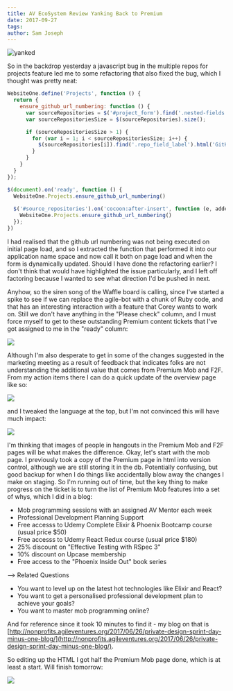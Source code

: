 ```yaml
---
title: AV EcoSystem Review Yanking Back to Premium
date: 2017-09-27
tags: 
author: Sam Joseph
---
```


![yanked](../images/yanked.png)

So in the backdrop yesterday a javascript bug in the multiple repos for projects feature led me to some refactoring that also fixed the bug, which I thought was pretty neat:

```js
WebsiteOne.define('Projects', function () {
  return {
    ensure_github_url_numbering: function () {
      var sourceRepositories = $('#project_form').find('.nested-fields');
      var sourceRepositoriesSize = $(sourceRepositories).size();

      if (sourceRepositoriesSize > 1) {
        for (var i = 1; i < sourceRepositoriesSize; i++) {
          $(sourceRepositories[i]).find('.repo_field_label').html('GitHub url (' + (i + 1) + ')')
        }
      }
    }
  }
});

$(document).on('ready', function () {
  WebsiteOne.Projects.ensure_github_url_numbering()
  
  $('#source_repositories').on('cocoon:after-insert', function (e, added_repo) {
    WebsiteOne.Projects.ensure_github_url_numbering()
  });
})
```

I had realised that the github url numbering was not being executed on initial page load, and so I extracted the function that performed it into our application name space and now call it both on page load and when the form is dynamically updated.  Should I have done the refactoring earlier?  I don't think that would have highlighted the issue particularly, and I left off factoring because I wanted to see what direction I'd be pushed in next.

Anyhow, so the siren song of the Waffle board is calling, since I've started a spike to see if we can replace the agile-bot with a chunk of Ruby code, and that has an interesting interaction with a feature that Corey wants to work on.  Still we don't have anything in the "Please check" column, and I must force myself to get to these outstanding Premium content tickets that I've got assigned to me in the "ready" column:

![](https://dl.dropboxusercontent.com/s/xqtuv7s55czfr5p/Screenshot%202017-09-27%2009.48.32.png?dl=1)

Although I'm also desperate to get in some of the changes suggested in the marketing meeting as a result of feedback that indicates folks are not understanding the additional value that comes from Premium Mob and F2F.  From my action items there I can do a quick update of the overview page like so:

![](https://dl.dropboxusercontent.com/s/apwfkulugmnj4z8/Screenshot%202017-09-27%2009.52.42.png?dl=1)

and I tweaked the language at the top, but I'm not convinced this will have much impact:

![](https://dl.dropboxusercontent.com/s/z1e41padz22gvao/Screenshot%202017-09-27%2009.56.35.png?dl=1)

I'm thinking that images of people in hangouts in the Premium Mob and F2F pages will be what makes the difference.  Okay, let's start with the mob page.  I previously took a copy of the Premium page in html into version control, although we are still storing it in the db.  Potentially confusing, but good backup for when I do things like accidentally blow away the changes I make on staging.  So I'm running out of time, but the key thing to make progress on the ticket is to turn the list of Premium Mob features into a set of whys, which I did in a blog:

* Mob programming sessions with an assigned AV Mentor each week
* Professional Development Planning Support
* Free accesss to Udemy Complete Elixir & Phoenix Bootcamp course (usual price $50)
* Free accesss to Udemy React Redux course (usual price $180)
* 25% discount on "Effective Testing with RSpec 3"
* 10% discount on Upcase membership
* Free access to the "Phoenix Inside Out" book series

--> Related Questions

* You want to level up on the latest hot technologies like Elixir and React?
* You want to get a personalised professional development plan to achieve your goals?
* You want to master mob programming online?

And for reference since it took 10 minutes to find it - my blog on that is [http://nonprofits.agileventures.org/2017/06/26/private-design-sprint-day-minus-one-blog/](http://nonprofits.agileventures.org/2017/06/26/private-design-sprint-day-minus-one-blog/).

So editing up the HTML I got half the Premium Mob page done, which is at least a start.  Will finish tomorrow:

![](https://dl.dropbox.com/s/ko5h8eraiwy5l63/Screenshot%202017-09-27%2010.38.32.png?dl=1)
